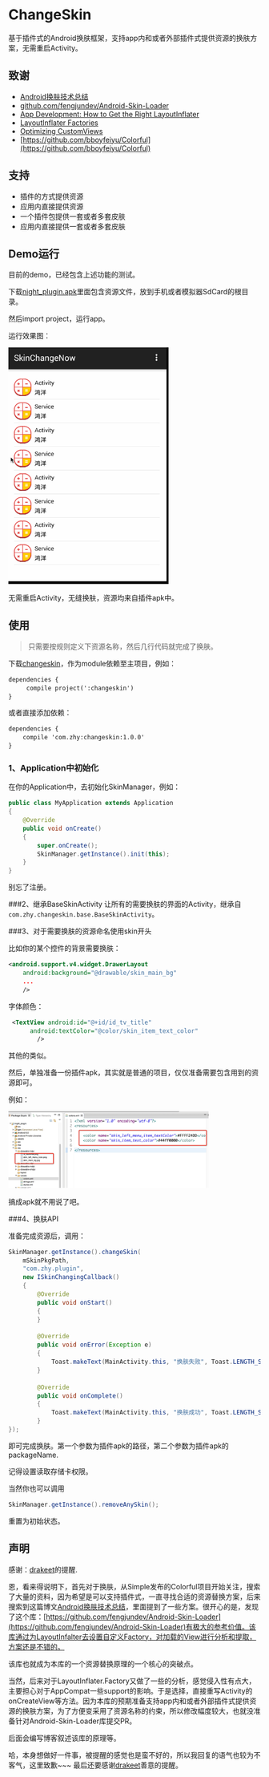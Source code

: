 # ChangeSkin
基于插件式的Android换肤框架，支持app内和或者外部插件式提供资源的换肤方案，无需重启Activity。


## 致谢
* [Android换肤技术总结](http://blog.zhaiyifan.cn/2015/09/10/Android%E6%8D%A2%E8%82%A4%E6%8A%80%E6%9C%AF%E6%80%BB%E7%BB%93/)
* [github.com/fengjundev/Android-Skin-Loader](https://github.com/fengjundev/Android-Skin-Loader)
* [App Development: How to Get the Right LayoutInflater](http://willowtreeapps.com/blog/app-development-how-to-get-the-right-layoutinflater/)
* [LayoutInflater Factories](http://blog.bradcampbell.nz/layoutinflater-factories/)
* [Optimizing CustomViews](https://sriramramani.wordpress.com/2012/07/22/optimizing-customviews/)
* [https://github.com/bboyfeiyu/Colorful](https://github.com/bboyfeiyu/Colorful)

## 支持

* 插件的方式提供资源
* 应用内直接提供资源
* 一个插件包提供一套或者多套皮肤
* 应用内直接提供一套或者多套皮肤

## Demo运行


目前的demo，已经包含上述功能的测试。

下载[night_plugin.apk](night_plugin.apk)里面包含资源文件，放到手机或者模拟器SdCard的根目录。

然后import project，运行app。

运行效果图：

<img src="skin_sc.gif" width="320px"/>

无需重启Activity，无缝换肤，资源均来自插件apk中。


## 使用

>只需要按规则定义下资源名称，然后几行代码就完成了换肤。


下载[changeskin](changeskin)，作为module依赖至主项目，例如：

```xml
dependencies {
     compile project(':changeskin')
}
```

或者直接添加依赖：

```xml
dependencies {
    compile 'com.zhy:changeskin:1.0.0'
}
```


### 1、Application中初始化
在你的Application中，去初始化SkinManager，例如：

```java
public class MyApplication extends Application
{
    @Override
    public void onCreate()
    {
        super.onCreate();
        SkinManager.getInstance().init(this);
    }
}

```
别忘了注册。

###2、继承BaseSkinActivity
让所有的需要换肤的界面的Activity，继承自`com.zhy.changeskin.base.BaseSkinActivity`。

###3、对于需要换肤的资源命名使用skin开头

比如你的某个控件的背景需要换肤：

```xml
<android.support.v4.widget.DrawerLayout 
    android:background="@drawable/skin_main_bg"
    ... 
    />
```

字体颜色：

```xml
 <TextView android:id="@+id/id_tv_title"
      android:textColor="@color/skin_item_text_color"
        />
```
其他的类似。


然后，单独准备一份插件apk，其实就是普通的项目，仅仅准备需要包含用到的资源即可。

例如：

<img src="skin_2.png" width="400px"/>

搞成apk就不用说了吧。

###4、换肤API

准备完成资源后，调用：

```java
SkinManager.getInstance().changeSkin(
	mSkinPkgPath, 
	"com.zhy.plugin", 
	new ISkinChangingCallback()
	{
	    @Override
	    public void onStart()
	    {
	    }
	
	    @Override
	    public void onError(Exception e)
	    {
	        Toast.makeText(MainActivity.this, "换肤失败", Toast.LENGTH_SHORT).show();
	    }
	
	    @Override
	    public void onComplete()
	    {
	        Toast.makeText(MainActivity.this, "换肤成功", Toast.LENGTH_SHORT).show();
	    }
});
```
即可完成换肤。第一个参数为插件apk的路径，第二个参数为插件apk的packageName.

记得设置读取存储卡权限。


当然你也可以调用

```java
SkinManager.getInstance().removeAnySkin();
```
重置为初始状态。


## 声明
感谢：[drakeet](https://github.com/drakeet)的提醒.

恩，看来得说明下，首先对于换肤，从Simple发布的Colorful项目开始关注，搜索了大量的资料，因为希望是可以支持插件式，一直寻找合适的资源替换方案，后来搜索到这篇博文[Android换肤技术总结](http://blog.zhaiyifan.cn/2015/09/10/Android%E6%8D%A2%E8%82%A4%E6%8A%80%E6%9C%AF%E6%80%BB%E7%BB%93/)，里面提到了一些方案。很开心的是，发现了这个库：[https://github.com/fengjundev/Android-Skin-Loader](https://github.com/fengjundev/Android-Skin-Loader)有极大的参考价值。该库通过为LayoutInfalter去设置自定义Factory，对加载的View进行分析和提取，方案还是不错的。

该库也就成为本库的一个资源替换原理的一个核心的突破点。

当然，后来对于LayoutInflater.Factory又做了一些的分析，感觉侵入性有点大，主要担心对于AppCompat一些support的影响。于是选择，直接重写Activity的onCreateView等方法。因为本库的预期准备支持app内和或者外部插件式提供资源的换肤方案，为了方便变采用了资源名称的约束，所以修改幅度较大，也就没准备针对Android-Skin-Loader库提交PR。

后面会编写博客叙述该库的原理等。

哈，本身想做好一件事，被提醒的感觉也是蛮不好的，所以我回复的语气也较为不客气，这里致歉~~~ 最后还要感谢[drakeet](https://github.com/drakeet)善意的提醒。





